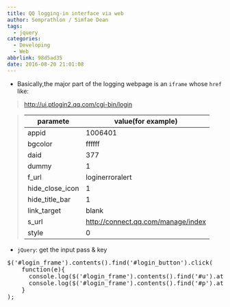 ```yaml
---
title: QQ logging-in interface via web
author: Semprathlon / Simfae Dean
tags:
  - jquery
categories:
  - Developing
  - Web
abbrlink: 98d5ad35
date: 2016-08-20 21:01:08
---
```

- Basically,the major part of the logging webpage is an `iframe` whose `href` like:
>  http://ui.ptlogin2.qq.com/cgi-bin/login  
<!--more-->
>  |paramete|value(for example)|
>  |---|---| 
>  |appid|1006401
>  |bgcolor	|ffffff
>  |daid	|377
>  |dummy	|1
>  |f_url	|loginerroralert
>  |hide_close_icon	|1
>  |hide_title_bar	|1
>  |link_target	|blank
>  |s_url	| http://connect.qq.com/manage/index
>  |style	| 0

- `jQuery`: get the input pass & key
 
<pre class="lang:js decode:true " >$('#login_frame').contents().find('#login_button').click(
    function(e){
      console.log($('#login_frame').contents().find('#u').attr('value'));
      console.log($('#login_frame').contents().find('#p').attr('value'));
    }
);</pre> 

